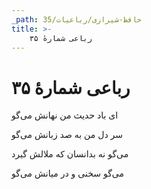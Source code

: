 ```yaml
---
_path: حافظ-شیرازی/رباعیات/35
title: >-
    رباعی شمارهٔ ۳۵
---
```

# رباعی شمارهٔ ۳۵

<div class="b" id="bn1"><div class="m1"><p>ای باد حدیث من نهانش می‌گو</p></div>
<div class="m2"><p>سر دل من به صد زبانش می‌گو</p></div></div>
<div class="b" id="bn2"><div class="m1"><p>می‌گو نه بدانسان که ملالش گیرد</p></div>
<div class="m2"><p>می‌گو سخنی و در میانش می‌گو</p></div></div>
